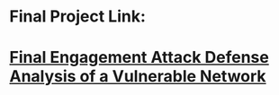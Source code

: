# Final Project Link:

# [Final Engagement Attack Defense Analysis of a Vulnerable Network](https://github.com/DrS-hub/Final-Engagement-Attack-Defense-Analysis-of-a-Vulnerable-Network/blob/master/FinalProjectPresentation.pdf)
